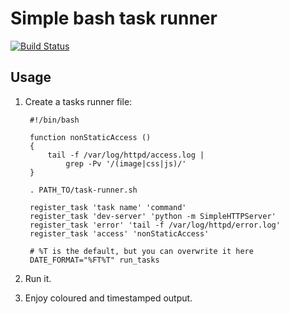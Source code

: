 Simple bash task runner
=======================

[![Build Status](https://travis-ci.org/marek-saji/task-runner.sh.svg?branch=master)](https://travis-ci.org/marek-saji/task-runner.sh)

## Usage

1. Create a tasks runner file:

        #!/bin/bash

        function nonStaticAccess ()
        {
            tail -f /var/log/httpd/access.log |
                grep -Pv '/(image|css|js)/'
        }

        . PATH_TO/task-runner.sh

        register_task 'task name' 'command'
        register_task 'dev-server' 'python -m SimpleHTTPServer'
        register_task 'error' 'tail -f /var/log/httpd/error.log'
        register_task 'access' 'nonStaticAccess'

        # %T is the default, but you can overwrite it here
        DATE_FORMAT="%FT%T" run_tasks

2. Run it.

3. Enjoy coloured and timestamped output.
